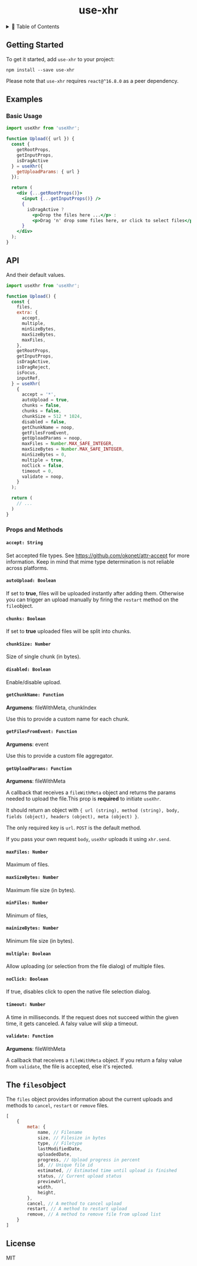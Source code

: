 <h1 align="center">
  use-xhr
</h1>

<details>
<summary>📖 Table of Contents</summary>
<p>

- [Getting Started](#getting-started)
- [Examples](#examples)
  - [Basic Usage](#basic-usage)
- [API](#api)
  - [Props and Methods](#props-and-methods)
    - [`accept: String`](#accept-string)
    - [`autoUpload: Boolean`](#autoupload-boolean)
    - [`chunks: Boolean`](#chunks-boolean)
    - [`chunkSize: Number`](#chunksize-number)
    - [`disabled: Boolean`](#disabled-boolean)
    - [`getChunkName: Function`](#getchunkname-function)
    - [`getFilesFromEvent: Function`](#getfilesfromevent-function)
    - [`getUploadParams: Function`](#getuploadparams-function)
    - [`maxFiles: Number`](#maxfiles-number)
    - [`maxSizeBytes: Number`](#maxsizebytes-number)
    - [`minFiles: Number`](#minfiles-number)
    - [`mainizeBytes: Number`](#mainizebytes-number)
    - [`multiple: Boolean`](#multiple-boolean)
    - [`noClick: Boolean`](#noclick-boolean)
    - [`timeout: Number`](#timeout-number)
    - [`validate: Function`](#validate-function)
- [The `files`object](#the-filesobject)
- [License](#license)

</p>
</details>

## Getting Started

To get it started, add `use-xhr` to your project:

```
npm install --save use-xhr
```

Please note that `use-xhr` requires `react@^16.8.0` as a peer dependency.

## Examples

### Basic Usage

```jsx
import useXhr from 'useXhr';

function Upload({ url }) {
  const {
    getRootProps,
    getInputProps,
    isDragActive
  } = useXhr({
    getUploadParams: { url }
  });

  return (
    <div {...getRootProps()}>
      <input {...getInputProps()} />
      {
        isDragActive ?
          <p>Drop the files here ...</p> :
          <p>Drag 'n' drop some files here, or click to select files</p>
      }
    </div>
  );
}
```

## API
And their default values.

```js
import useXhr from 'useXhr';

function Upload() {
  const {
    files,
    extra: {
      accept,
      multiple,
      minSizeBytes,
      maxSizeBytes,
      maxFiles,
    },
    getRootProps,
    getInputProps,
    isDragActive,
    isDragReject,
    isFocus,
    inputRef,
  } = useXhr(
    {
      accept = '*',
      autoUpload = true,
      chunks = false,
      chunks = false,
      chunkSize = 512 * 1024,
      disabled = false,
      getChunkName = noop,
      getFilesFromEvent,
      getUploadParams = noop,
      maxFiles = Number.MAX_SAFE_INTEGER,
      maxSizeBytes = Number.MAX_SAFE_INTEGER,
      minSizeBytes = 0,
      multiple = true,
      noClick = false,
      timeout = 0,
      validate = noop,
    }
  );

  return (
    // ...
  )
}
```

### Props and Methods

#### `accept: String`
  Set accepted file types. See https://github.com/okonet/attr-accept for more information. Keep in mind that mime type determination is not reliable across platforms.

#### `autoUpload: Boolean`
  If set to **true**, files will be uploaded instantly after adding them. Otherwise you can trigger an upload manually by firing the `restart` method on the `file`object.

#### `chunks: Boolean`
  If set to **true** uploaded files will be split into chunks.

#### `chunkSize: Number`
  Size of single chunk (in bytes).

#### `disabled: Boolean`
  Enable/disable upload.

#### `getChunkName: Function`
  **Argumens**: fileWithMeta, chunkIndex

  Use this to provide a custom name for each chunk.

#### `getFilesFromEvent: Function`
  **Argumens**: event

  Use this to provide a custom file aggregator.

#### `getUploadParams: Function`
  **Argumens**: fileWithMeta

  A callback that receives a `fileWithMeta` object and returns the params needed to upload the file.This prop is **required** to initiate `useXhr`.

  It should return an object with `{ url (string), method (string), body, fields (object), headers (object), meta (object) }`.

  The only required key is `url`. `POST` is the default method.

  If you pass your own request `body`, `useXhr` uploads it using `xhr.send`.

#### `maxFiles: Number`
  Maximum of files.

#### `maxSizeBytes: Number`
  Maximum file size (in bytes).

#### `minFiles: Number`
  Minimum of files,

#### `mainizeBytes: Number`
  Minimum file size (in bytes).

#### `multiple: Boolean`
  Allow uploading (or selection from the file dialog) of multiple files.

#### `noClick: Boolean`
  If true, disables click to open the native file selection dialog.

#### `timeout: Number`
  A time in milliseconds. If the request does not succeed within the given time, it gets canceled. A falsy value will skip a timeout.

#### `validate: Function`
  **Argumens**: fileWithMeta

  A callback that receives a `fileWithMeta` object. If you return a falsy value from `validate`, the file is accepted, else it's rejected.

## The `files`object

The `files` object provides information about the current uploads and methods to `cancel`, `restart` or `remove` files.

```js
[
    {
        meta: {
            name, // Filename
            size, // Filesize in bytes
            type, // Filetype
            lastModifiedDate,
            uploadedDate,
            progress, // Upload progress in percent
            id, // Unique file id
            estimated, // Estimated time until upload is finished
            status, // Current upload status
            previewUrl,
            width,
            height,
        },
        cancel, // A method to cancel upload
        restart, // A method to restart upload
        remove, // A method to remove file from upload list
    }
]
```

## License

MIT
